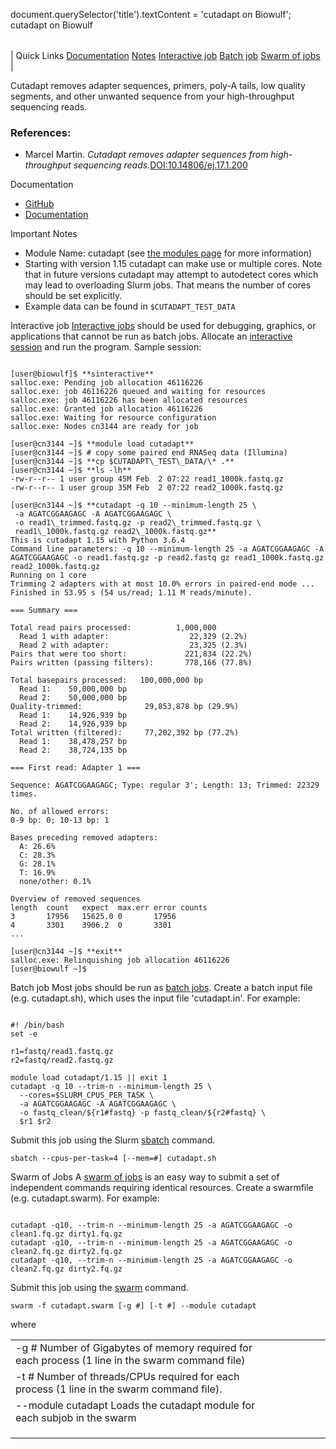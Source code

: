 

document.querySelector('title').textContent = 'cutadapt on Biowulf';
cutadapt on Biowulf


|  |
| --- |
| 
Quick Links
[Documentation](#doc)
[Notes](#notes)
[Interactive job](#int) 
[Batch job](#sbatch) 
[Swarm of jobs](#swarm) 
 |


Cutadapt removes adapter sequences, primers, poly-A tails, low quality
segments, and other unwanted sequence from your high-throughput sequencing 
reads.


### References:


* Marcel Martin. *Cutadapt removes adapter sequences from high-
 throughput sequencing reads.*[DOI:10.14806/ej.17.1.200](http://dx.doi.org/10.14806/ej.17.1.200)


Documentation
* [GitHub](https://github.com/marcelm/cutadapt)
* [Documentation](https://cutadapt.readthedocs.org/en/stable/)


Important Notes
* Module Name: cutadapt (see [the modules page](/apps/modules.html) for more information)
* Starting with version 1.15 cutadapt can make use or multiple cores. Note that in future 
 versions cutadapt may attempt to autodetect cores which may lead to overloading Slurm jobs. That means the
 number of cores should be set explicitly.
* Example data can be found in `$CUTADAPT_TEST_DATA`



Interactive job
[Interactive jobs](/docs/userguide.html#int) should be used for debugging, graphics, or applications that cannot be run as batch jobs.
Allocate an [interactive session](/docs/userguide.html#int) and run the program. Sample session:



```

[user@biowulf]$ **sinteractive**
salloc.exe: Pending job allocation 46116226
salloc.exe: job 46116226 queued and waiting for resources
salloc.exe: job 46116226 has been allocated resources
salloc.exe: Granted job allocation 46116226
salloc.exe: Waiting for resource configuration
salloc.exe: Nodes cn3144 are ready for job

[user@cn3144 ~]$ **module load cutadapt**
[user@cn3144 ~]$ # copy some paired end RNASeq data (Illumina)
[user@cn3144 ~]$ **cp $CUTADAPT\_TEST\_DATA/\* .**
[user@cn3144 ~]$ **ls -lh**
-rw-r--r-- 1 user group 45M Feb  2 07:22 read1_1000k.fastq.gz
-rw-r--r-- 1 user group 35M Feb  2 07:22 read2_1000k.fastq.gz

[user@cn3144 ~]$ **cutadapt -q 10 --minimum-length 25 \
 -a AGATCGGAAGAGC -A AGATCGGAAGAGC \
 -o read1\_trimmed.fastq.gz -p read2\_trimmed.fastq.gz \
 read1\_1000k.fastq.gz read2\_1000k.fastq.gz**
This is cutadapt 1.15 with Python 3.6.4
Command line parameters: -q 10 --minimum-length 25 -a AGATCGGAAGAGC -A AGATCGGAAGAGC -o read1.fastq.gz -p read2.fastq gz read1_1000k.fastq.gz read2_1000k.fastq.gz
Running on 1 core
Trimming 2 adapters with at most 10.0% errors in paired-end mode ...
Finished in 53.95 s (54 us/read; 1.11 M reads/minute).

=== Summary ===

Total read pairs processed:          1,000,000
  Read 1 with adapter:                  22,329 (2.2%)
  Read 2 with adapter:                  23,325 (2.3%)
Pairs that were too short:             221,834 (22.2%)
Pairs written (passing filters):       778,166 (77.8%)

Total basepairs processed:   100,000,000 bp
  Read 1:    50,000,000 bp
  Read 2:    50,000,000 bp
Quality-trimmed:              29,853,878 bp (29.9%)
  Read 1:    14,926,939 bp
  Read 2:    14,926,939 bp
Total written (filtered):     77,202,392 bp (77.2%)
  Read 1:    38,478,257 bp
  Read 2:    38,724,135 bp

=== First read: Adapter 1 ===

Sequence: AGATCGGAAGAGC; Type: regular 3'; Length: 13; Trimmed: 22329 times.

No. of allowed errors:
0-9 bp: 0; 10-13 bp: 1

Bases preceding removed adapters:
  A: 26.6%
  C: 28.3%
  G: 28.1%
  T: 16.9%
  none/other: 0.1%

Overview of removed sequences
length  count   expect  max.err error counts
3       17956   15625.0 0       17956
4       3301    3906.2  0       3301
...

[user@cn3144 ~]$ **exit**
salloc.exe: Relinquishing job allocation 46116226
[user@biowulf ~]$

```


Batch job
Most jobs should be run as [batch jobs](/docs/userguide.html#submit).
Create a batch input file (e.g. cutadapt.sh), which uses the input file 'cutadapt.in'. For example:



```

#! /bin/bash
set -e

r1=fastq/read1.fastq.gz
r2=fastq/read2.fastq.gz

module load cutadapt/1.15 || exit 1
cutadapt -q 10 --trim-n --minimum-length 25 \
  --cores=$SLURM_CPUS_PER_TASK \
  -a AGATCGGAAGAGC -A AGATCGGAAGAGC \
  -o fastq_clean/${r1#fastq} -p fastq_clean/${r2#fastq} \
  $r1 $r2

```

Submit this job using the Slurm [sbatch](/docs/userguide.html) command.



```
sbatch --cpus-per-task=4 [--mem=#] cutadapt.sh
```

Swarm of Jobs 
A [swarm of jobs](/apps/swarm.html) is an easy way to submit a set of independent commands requiring identical resources.
Create a swarmfile (e.g. cutadapt.swarm). For example:



```

cutadapt -q10, --trim-n --minimum-length 25 -a AGATCGGAAGAGC -o clean1.fq.gz dirty1.fq.gz
cutadapt -q10, --trim-n --minimum-length 25 -a AGATCGGAAGAGC -o clean2.fq.gz dirty2.fq.gz
cutadapt -q10, --trim-n --minimum-length 25 -a AGATCGGAAGAGC -o clean2.fq.gz dirty2.fq.gz

```

Submit this job using the [swarm](/apps/swarm.html) command.



```
swarm -f cutadapt.swarm [-g #] [-t #] --module cutadapt
```

where


|  |  |  |  |  |  |
| --- | --- | --- | --- | --- | --- |
| -g #  Number of Gigabytes of memory required for each process (1 line in the swarm command file)
 | -t #  Number of threads/CPUs required for each process (1 line in the swarm command file).
 | --module cutadapt  Loads the cutadapt module for each subjob in the swarm 
 | |
 | |
 | |








